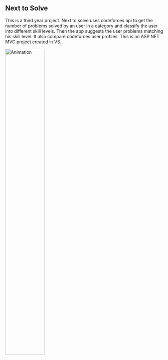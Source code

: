 ## Next to Solve
This is a third year project. Next to solve uses codeforces api to get the number of problems solved by an user in a category and classify the user into different skill levels. Then the app suggests the user problems matching his skill level. It also compare codeforces user profiles. This is an ASP.NET MVC project created in VS.
<div>
  <a href="https://vimeo.com/242536503"><img src="https://i.imgur.com/Vyu00DV.png" width="50%" height="50%" alt="Animation"></a>
</div>
